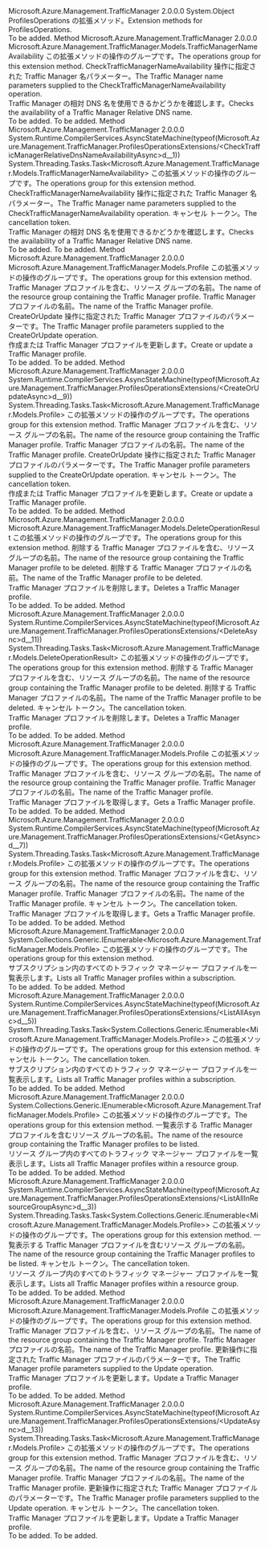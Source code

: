 <Type Name="ProfilesOperationsExtensions" FullName="Microsoft.Azure.Management.TrafficManager.ProfilesOperationsExtensions">
  <TypeSignature Language="C#" Value="public static class ProfilesOperationsExtensions" />
  <TypeSignature Language="ILAsm" Value=".class public auto ansi abstract sealed beforefieldinit ProfilesOperationsExtensions extends System.Object" />
  <TypeSignature Language="DocId" Value="T:Microsoft.Azure.Management.TrafficManager.ProfilesOperationsExtensions" />
  <TypeSignature Language="VB.NET" Value="Public Module ProfilesOperationsExtensions" />
  <TypeSignature Language="F#" Value="type ProfilesOperationsExtensions = class" />
  <AssemblyInfo>
    <AssemblyName>Microsoft.Azure.Management.TrafficManager</AssemblyName>
    <AssemblyVersion>2.0.0.0</AssemblyVersion>
  </AssemblyInfo>
  <Base>
    <BaseTypeName>System.Object</BaseTypeName>
  </Base>
  <Interfaces />
  <Docs>
    <summary>
            <span data-ttu-id="343c0-101">ProfilesOperations の拡張メソッド。</span><span class="sxs-lookup"><span data-stu-id="343c0-101">Extension methods for ProfilesOperations.</span></span>
            </summary>
    <remarks>To be added.</remarks>
  </Docs>
  <Members>
    <Member MemberName="CheckTrafficManagerRelativeDnsNameAvailability">
      <MemberSignature Language="C#" Value="public static Microsoft.Azure.Management.TrafficManager.Models.TrafficManagerNameAvailability CheckTrafficManagerRelativeDnsNameAvailability (this Microsoft.Azure.Management.TrafficManager.IProfilesOperations operations, Microsoft.Azure.Management.TrafficManager.Models.CheckTrafficManagerRelativeDnsNameAvailabilityParameters parameters);" />
      <MemberSignature Language="ILAsm" Value=".method public static hidebysig class Microsoft.Azure.Management.TrafficManager.Models.TrafficManagerNameAvailability CheckTrafficManagerRelativeDnsNameAvailability(class Microsoft.Azure.Management.TrafficManager.IProfilesOperations operations, class Microsoft.Azure.Management.TrafficManager.Models.CheckTrafficManagerRelativeDnsNameAvailabilityParameters parameters) cil managed" />
      <MemberSignature Language="DocId" Value="M:Microsoft.Azure.Management.TrafficManager.ProfilesOperationsExtensions.CheckTrafficManagerRelativeDnsNameAvailability(Microsoft.Azure.Management.TrafficManager.IProfilesOperations,Microsoft.Azure.Management.TrafficManager.Models.CheckTrafficManagerRelativeDnsNameAvailabilityParameters)" />
      <MemberSignature Language="VB.NET" Value="&lt;Extension()&gt;&#xA;Public Function CheckTrafficManagerRelativeDnsNameAvailability (operations As IProfilesOperations, parameters As CheckTrafficManagerRelativeDnsNameAvailabilityParameters) As TrafficManagerNameAvailability" />
      <MemberSignature Language="F#" Value="static member CheckTrafficManagerRelativeDnsNameAvailability : Microsoft.Azure.Management.TrafficManager.IProfilesOperations * Microsoft.Azure.Management.TrafficManager.Models.CheckTrafficManagerRelativeDnsNameAvailabilityParameters -&gt; Microsoft.Azure.Management.TrafficManager.Models.TrafficManagerNameAvailability" Usage="Microsoft.Azure.Management.TrafficManager.ProfilesOperationsExtensions.CheckTrafficManagerRelativeDnsNameAvailability (operations, parameters)" />
      <MemberType>Method</MemberType>
      <AssemblyInfo>
        <AssemblyName>Microsoft.Azure.Management.TrafficManager</AssemblyName>
        <AssemblyVersion>2.0.0.0</AssemblyVersion>
      </AssemblyInfo>
      <ReturnValue>
        <ReturnType>Microsoft.Azure.Management.TrafficManager.Models.TrafficManagerNameAvailability</ReturnType>
      </ReturnValue>
      <Parameters>
        <Parameter Name="operations" Type="Microsoft.Azure.Management.TrafficManager.IProfilesOperations" RefType="this" />
        <Parameter Name="parameters" Type="Microsoft.Azure.Management.TrafficManager.Models.CheckTrafficManagerRelativeDnsNameAvailabilityParameters" />
      </Parameters>
      <Docs>
        <param name="operations">
            <span data-ttu-id="343c0-102">この拡張メソッドの操作のグループです。</span><span class="sxs-lookup"><span data-stu-id="343c0-102">The operations group for this extension method.</span></span>
            </param>
        <param name="parameters">
            <span data-ttu-id="343c0-103">CheckTrafficManagerNameAvailability 操作に指定された Traffic Manager 名パラメーター。</span><span class="sxs-lookup"><span data-stu-id="343c0-103">The Traffic Manager name parameters supplied to the CheckTrafficManagerNameAvailability operation.</span></span>
            </param>
        <summary>
            <span data-ttu-id="343c0-104">Traffic Manager の相対 DNS 名を使用できるかどうかを確認します。</span><span class="sxs-lookup"><span data-stu-id="343c0-104">Checks the availability of a Traffic Manager Relative DNS name.</span></span>
            </summary>
        <returns>To be added.</returns>
        <remarks>To be added.</remarks>
      </Docs>
    </Member>
    <Member MemberName="CheckTrafficManagerRelativeDnsNameAvailabilityAsync">
      <MemberSignature Language="C#" Value="public static System.Threading.Tasks.Task&lt;Microsoft.Azure.Management.TrafficManager.Models.TrafficManagerNameAvailability&gt; CheckTrafficManagerRelativeDnsNameAvailabilityAsync (this Microsoft.Azure.Management.TrafficManager.IProfilesOperations operations, Microsoft.Azure.Management.TrafficManager.Models.CheckTrafficManagerRelativeDnsNameAvailabilityParameters parameters, System.Threading.CancellationToken cancellationToken = null);" />
      <MemberSignature Language="ILAsm" Value=".method public static hidebysig class System.Threading.Tasks.Task`1&lt;class Microsoft.Azure.Management.TrafficManager.Models.TrafficManagerNameAvailability&gt; CheckTrafficManagerRelativeDnsNameAvailabilityAsync(class Microsoft.Azure.Management.TrafficManager.IProfilesOperations operations, class Microsoft.Azure.Management.TrafficManager.Models.CheckTrafficManagerRelativeDnsNameAvailabilityParameters parameters, valuetype System.Threading.CancellationToken cancellationToken) cil managed" />
      <MemberSignature Language="DocId" Value="M:Microsoft.Azure.Management.TrafficManager.ProfilesOperationsExtensions.CheckTrafficManagerRelativeDnsNameAvailabilityAsync(Microsoft.Azure.Management.TrafficManager.IProfilesOperations,Microsoft.Azure.Management.TrafficManager.Models.CheckTrafficManagerRelativeDnsNameAvailabilityParameters,System.Threading.CancellationToken)" />
      <MemberSignature Language="F#" Value="static member CheckTrafficManagerRelativeDnsNameAvailabilityAsync : Microsoft.Azure.Management.TrafficManager.IProfilesOperations * Microsoft.Azure.Management.TrafficManager.Models.CheckTrafficManagerRelativeDnsNameAvailabilityParameters * System.Threading.CancellationToken -&gt; System.Threading.Tasks.Task&lt;Microsoft.Azure.Management.TrafficManager.Models.TrafficManagerNameAvailability&gt;" Usage="Microsoft.Azure.Management.TrafficManager.ProfilesOperationsExtensions.CheckTrafficManagerRelativeDnsNameAvailabilityAsync (operations, parameters, cancellationToken)" />
      <MemberType>Method</MemberType>
      <AssemblyInfo>
        <AssemblyName>Microsoft.Azure.Management.TrafficManager</AssemblyName>
        <AssemblyVersion>2.0.0.0</AssemblyVersion>
      </AssemblyInfo>
      <Attributes>
        <Attribute>
          <AttributeName>System.Runtime.CompilerServices.AsyncStateMachine(typeof(Microsoft.Azure.Management.TrafficManager.ProfilesOperationsExtensions/&lt;CheckTrafficManagerRelativeDnsNameAvailabilityAsync&gt;d__1))</AttributeName>
        </Attribute>
      </Attributes>
      <ReturnValue>
        <ReturnType>System.Threading.Tasks.Task&lt;Microsoft.Azure.Management.TrafficManager.Models.TrafficManagerNameAvailability&gt;</ReturnType>
      </ReturnValue>
      <Parameters>
        <Parameter Name="operations" Type="Microsoft.Azure.Management.TrafficManager.IProfilesOperations" RefType="this" />
        <Parameter Name="parameters" Type="Microsoft.Azure.Management.TrafficManager.Models.CheckTrafficManagerRelativeDnsNameAvailabilityParameters" />
        <Parameter Name="cancellationToken" Type="System.Threading.CancellationToken" />
      </Parameters>
      <Docs>
        <param name="operations">
            <span data-ttu-id="343c0-105">この拡張メソッドの操作のグループです。</span><span class="sxs-lookup"><span data-stu-id="343c0-105">The operations group for this extension method.</span></span>
            </param>
        <param name="parameters">
            <span data-ttu-id="343c0-106">CheckTrafficManagerNameAvailability 操作に指定された Traffic Manager 名パラメーター。</span><span class="sxs-lookup"><span data-stu-id="343c0-106">The Traffic Manager name parameters supplied to the CheckTrafficManagerNameAvailability operation.</span></span>
            </param>
        <param name="cancellationToken">
            <span data-ttu-id="343c0-107">キャンセル トークン。</span><span class="sxs-lookup"><span data-stu-id="343c0-107">The cancellation token.</span></span>
            </param>
        <summary>
            <span data-ttu-id="343c0-108">Traffic Manager の相対 DNS 名を使用できるかどうかを確認します。</span><span class="sxs-lookup"><span data-stu-id="343c0-108">Checks the availability of a Traffic Manager Relative DNS name.</span></span>
            </summary>
        <returns>To be added.</returns>
        <remarks>To be added.</remarks>
      </Docs>
    </Member>
    <Member MemberName="CreateOrUpdate">
      <MemberSignature Language="C#" Value="public static Microsoft.Azure.Management.TrafficManager.Models.Profile CreateOrUpdate (this Microsoft.Azure.Management.TrafficManager.IProfilesOperations operations, string resourceGroupName, string profileName, Microsoft.Azure.Management.TrafficManager.Models.Profile parameters);" />
      <MemberSignature Language="ILAsm" Value=".method public static hidebysig class Microsoft.Azure.Management.TrafficManager.Models.Profile CreateOrUpdate(class Microsoft.Azure.Management.TrafficManager.IProfilesOperations operations, string resourceGroupName, string profileName, class Microsoft.Azure.Management.TrafficManager.Models.Profile parameters) cil managed" />
      <MemberSignature Language="DocId" Value="M:Microsoft.Azure.Management.TrafficManager.ProfilesOperationsExtensions.CreateOrUpdate(Microsoft.Azure.Management.TrafficManager.IProfilesOperations,System.String,System.String,Microsoft.Azure.Management.TrafficManager.Models.Profile)" />
      <MemberSignature Language="VB.NET" Value="&lt;Extension()&gt;&#xA;Public Function CreateOrUpdate (operations As IProfilesOperations, resourceGroupName As String, profileName As String, parameters As Profile) As Profile" />
      <MemberSignature Language="F#" Value="static member CreateOrUpdate : Microsoft.Azure.Management.TrafficManager.IProfilesOperations * string * string * Microsoft.Azure.Management.TrafficManager.Models.Profile -&gt; Microsoft.Azure.Management.TrafficManager.Models.Profile" Usage="Microsoft.Azure.Management.TrafficManager.ProfilesOperationsExtensions.CreateOrUpdate (operations, resourceGroupName, profileName, parameters)" />
      <MemberType>Method</MemberType>
      <AssemblyInfo>
        <AssemblyName>Microsoft.Azure.Management.TrafficManager</AssemblyName>
        <AssemblyVersion>2.0.0.0</AssemblyVersion>
      </AssemblyInfo>
      <ReturnValue>
        <ReturnType>Microsoft.Azure.Management.TrafficManager.Models.Profile</ReturnType>
      </ReturnValue>
      <Parameters>
        <Parameter Name="operations" Type="Microsoft.Azure.Management.TrafficManager.IProfilesOperations" RefType="this" />
        <Parameter Name="resourceGroupName" Type="System.String" />
        <Parameter Name="profileName" Type="System.String" />
        <Parameter Name="parameters" Type="Microsoft.Azure.Management.TrafficManager.Models.Profile" />
      </Parameters>
      <Docs>
        <param name="operations">
            <span data-ttu-id="343c0-109">この拡張メソッドの操作のグループです。</span><span class="sxs-lookup"><span data-stu-id="343c0-109">The operations group for this extension method.</span></span>
            </param>
        <param name="resourceGroupName">
            <span data-ttu-id="343c0-110">Traffic Manager プロファイルを含む、リソース グループの名前。</span><span class="sxs-lookup"><span data-stu-id="343c0-110">The name of the resource group containing the Traffic Manager profile.</span></span>
            </param>
        <param name="profileName">
            <span data-ttu-id="343c0-111">Traffic Manager プロファイルの名前。</span><span class="sxs-lookup"><span data-stu-id="343c0-111">The name of the Traffic Manager profile.</span></span>
            </param>
        <param name="parameters">
            <span data-ttu-id="343c0-112">CreateOrUpdate 操作に指定された Traffic Manager プロファイルのパラメーターです。</span><span class="sxs-lookup"><span data-stu-id="343c0-112">The Traffic Manager profile parameters supplied to the CreateOrUpdate operation.</span></span>
            </param>
        <summary>
            <span data-ttu-id="343c0-113">作成または Traffic Manager プロファイルを更新します。</span><span class="sxs-lookup"><span data-stu-id="343c0-113">Create or update a Traffic Manager profile.</span></span>
            </summary>
        <returns>To be added.</returns>
        <remarks>To be added.</remarks>
      </Docs>
    </Member>
    <Member MemberName="CreateOrUpdateAsync">
      <MemberSignature Language="C#" Value="public static System.Threading.Tasks.Task&lt;Microsoft.Azure.Management.TrafficManager.Models.Profile&gt; CreateOrUpdateAsync (this Microsoft.Azure.Management.TrafficManager.IProfilesOperations operations, string resourceGroupName, string profileName, Microsoft.Azure.Management.TrafficManager.Models.Profile parameters, System.Threading.CancellationToken cancellationToken = null);" />
      <MemberSignature Language="ILAsm" Value=".method public static hidebysig class System.Threading.Tasks.Task`1&lt;class Microsoft.Azure.Management.TrafficManager.Models.Profile&gt; CreateOrUpdateAsync(class Microsoft.Azure.Management.TrafficManager.IProfilesOperations operations, string resourceGroupName, string profileName, class Microsoft.Azure.Management.TrafficManager.Models.Profile parameters, valuetype System.Threading.CancellationToken cancellationToken) cil managed" />
      <MemberSignature Language="DocId" Value="M:Microsoft.Azure.Management.TrafficManager.ProfilesOperationsExtensions.CreateOrUpdateAsync(Microsoft.Azure.Management.TrafficManager.IProfilesOperations,System.String,System.String,Microsoft.Azure.Management.TrafficManager.Models.Profile,System.Threading.CancellationToken)" />
      <MemberSignature Language="F#" Value="static member CreateOrUpdateAsync : Microsoft.Azure.Management.TrafficManager.IProfilesOperations * string * string * Microsoft.Azure.Management.TrafficManager.Models.Profile * System.Threading.CancellationToken -&gt; System.Threading.Tasks.Task&lt;Microsoft.Azure.Management.TrafficManager.Models.Profile&gt;" Usage="Microsoft.Azure.Management.TrafficManager.ProfilesOperationsExtensions.CreateOrUpdateAsync (operations, resourceGroupName, profileName, parameters, cancellationToken)" />
      <MemberType>Method</MemberType>
      <AssemblyInfo>
        <AssemblyName>Microsoft.Azure.Management.TrafficManager</AssemblyName>
        <AssemblyVersion>2.0.0.0</AssemblyVersion>
      </AssemblyInfo>
      <Attributes>
        <Attribute>
          <AttributeName>System.Runtime.CompilerServices.AsyncStateMachine(typeof(Microsoft.Azure.Management.TrafficManager.ProfilesOperationsExtensions/&lt;CreateOrUpdateAsync&gt;d__9))</AttributeName>
        </Attribute>
      </Attributes>
      <ReturnValue>
        <ReturnType>System.Threading.Tasks.Task&lt;Microsoft.Azure.Management.TrafficManager.Models.Profile&gt;</ReturnType>
      </ReturnValue>
      <Parameters>
        <Parameter Name="operations" Type="Microsoft.Azure.Management.TrafficManager.IProfilesOperations" RefType="this" />
        <Parameter Name="resourceGroupName" Type="System.String" />
        <Parameter Name="profileName" Type="System.String" />
        <Parameter Name="parameters" Type="Microsoft.Azure.Management.TrafficManager.Models.Profile" />
        <Parameter Name="cancellationToken" Type="System.Threading.CancellationToken" />
      </Parameters>
      <Docs>
        <param name="operations">
            <span data-ttu-id="343c0-114">この拡張メソッドの操作のグループです。</span><span class="sxs-lookup"><span data-stu-id="343c0-114">The operations group for this extension method.</span></span>
            </param>
        <param name="resourceGroupName">
            <span data-ttu-id="343c0-115">Traffic Manager プロファイルを含む、リソース グループの名前。</span><span class="sxs-lookup"><span data-stu-id="343c0-115">The name of the resource group containing the Traffic Manager profile.</span></span>
            </param>
        <param name="profileName">
            <span data-ttu-id="343c0-116">Traffic Manager プロファイルの名前。</span><span class="sxs-lookup"><span data-stu-id="343c0-116">The name of the Traffic Manager profile.</span></span>
            </param>
        <param name="parameters">
            <span data-ttu-id="343c0-117">CreateOrUpdate 操作に指定された Traffic Manager プロファイルのパラメーターです。</span><span class="sxs-lookup"><span data-stu-id="343c0-117">The Traffic Manager profile parameters supplied to the CreateOrUpdate operation.</span></span>
            </param>
        <param name="cancellationToken">
            <span data-ttu-id="343c0-118">キャンセル トークン。</span><span class="sxs-lookup"><span data-stu-id="343c0-118">The cancellation token.</span></span>
            </param>
        <summary>
            <span data-ttu-id="343c0-119">作成または Traffic Manager プロファイルを更新します。</span><span class="sxs-lookup"><span data-stu-id="343c0-119">Create or update a Traffic Manager profile.</span></span>
            </summary>
        <returns>To be added.</returns>
        <remarks>To be added.</remarks>
      </Docs>
    </Member>
    <Member MemberName="Delete">
      <MemberSignature Language="C#" Value="public static Microsoft.Azure.Management.TrafficManager.Models.DeleteOperationResult Delete (this Microsoft.Azure.Management.TrafficManager.IProfilesOperations operations, string resourceGroupName, string profileName);" />
      <MemberSignature Language="ILAsm" Value=".method public static hidebysig class Microsoft.Azure.Management.TrafficManager.Models.DeleteOperationResult Delete(class Microsoft.Azure.Management.TrafficManager.IProfilesOperations operations, string resourceGroupName, string profileName) cil managed" />
      <MemberSignature Language="DocId" Value="M:Microsoft.Azure.Management.TrafficManager.ProfilesOperationsExtensions.Delete(Microsoft.Azure.Management.TrafficManager.IProfilesOperations,System.String,System.String)" />
      <MemberSignature Language="VB.NET" Value="&lt;Extension()&gt;&#xA;Public Function Delete (operations As IProfilesOperations, resourceGroupName As String, profileName As String) As DeleteOperationResult" />
      <MemberSignature Language="F#" Value="static member Delete : Microsoft.Azure.Management.TrafficManager.IProfilesOperations * string * string -&gt; Microsoft.Azure.Management.TrafficManager.Models.DeleteOperationResult" Usage="Microsoft.Azure.Management.TrafficManager.ProfilesOperationsExtensions.Delete (operations, resourceGroupName, profileName)" />
      <MemberType>Method</MemberType>
      <AssemblyInfo>
        <AssemblyName>Microsoft.Azure.Management.TrafficManager</AssemblyName>
        <AssemblyVersion>2.0.0.0</AssemblyVersion>
      </AssemblyInfo>
      <ReturnValue>
        <ReturnType>Microsoft.Azure.Management.TrafficManager.Models.DeleteOperationResult</ReturnType>
      </ReturnValue>
      <Parameters>
        <Parameter Name="operations" Type="Microsoft.Azure.Management.TrafficManager.IProfilesOperations" RefType="this" />
        <Parameter Name="resourceGroupName" Type="System.String" />
        <Parameter Name="profileName" Type="System.String" />
      </Parameters>
      <Docs>
        <param name="operations">
            <span data-ttu-id="343c0-120">この拡張メソッドの操作のグループです。</span><span class="sxs-lookup"><span data-stu-id="343c0-120">The operations group for this extension method.</span></span>
            </param>
        <param name="resourceGroupName">
            <span data-ttu-id="343c0-121">削除する Traffic Manager プロファイルを含む、リソース グループの名前。</span><span class="sxs-lookup"><span data-stu-id="343c0-121">The name of the resource group containing the Traffic Manager profile to be deleted.</span></span>
            </param>
        <param name="profileName">
            <span data-ttu-id="343c0-122">削除する Traffic Manager プロファイルの名前。</span><span class="sxs-lookup"><span data-stu-id="343c0-122">The name of the Traffic Manager profile to be deleted.</span></span>
            </param>
        <summary>
            <span data-ttu-id="343c0-123">Traffic Manager プロファイルを削除します。</span><span class="sxs-lookup"><span data-stu-id="343c0-123">Deletes a Traffic Manager profile.</span></span>
            </summary>
        <returns>To be added.</returns>
        <remarks>To be added.</remarks>
      </Docs>
    </Member>
    <Member MemberName="DeleteAsync">
      <MemberSignature Language="C#" Value="public static System.Threading.Tasks.Task&lt;Microsoft.Azure.Management.TrafficManager.Models.DeleteOperationResult&gt; DeleteAsync (this Microsoft.Azure.Management.TrafficManager.IProfilesOperations operations, string resourceGroupName, string profileName, System.Threading.CancellationToken cancellationToken = null);" />
      <MemberSignature Language="ILAsm" Value=".method public static hidebysig class System.Threading.Tasks.Task`1&lt;class Microsoft.Azure.Management.TrafficManager.Models.DeleteOperationResult&gt; DeleteAsync(class Microsoft.Azure.Management.TrafficManager.IProfilesOperations operations, string resourceGroupName, string profileName, valuetype System.Threading.CancellationToken cancellationToken) cil managed" />
      <MemberSignature Language="DocId" Value="M:Microsoft.Azure.Management.TrafficManager.ProfilesOperationsExtensions.DeleteAsync(Microsoft.Azure.Management.TrafficManager.IProfilesOperations,System.String,System.String,System.Threading.CancellationToken)" />
      <MemberSignature Language="F#" Value="static member DeleteAsync : Microsoft.Azure.Management.TrafficManager.IProfilesOperations * string * string * System.Threading.CancellationToken -&gt; System.Threading.Tasks.Task&lt;Microsoft.Azure.Management.TrafficManager.Models.DeleteOperationResult&gt;" Usage="Microsoft.Azure.Management.TrafficManager.ProfilesOperationsExtensions.DeleteAsync (operations, resourceGroupName, profileName, cancellationToken)" />
      <MemberType>Method</MemberType>
      <AssemblyInfo>
        <AssemblyName>Microsoft.Azure.Management.TrafficManager</AssemblyName>
        <AssemblyVersion>2.0.0.0</AssemblyVersion>
      </AssemblyInfo>
      <Attributes>
        <Attribute>
          <AttributeName>System.Runtime.CompilerServices.AsyncStateMachine(typeof(Microsoft.Azure.Management.TrafficManager.ProfilesOperationsExtensions/&lt;DeleteAsync&gt;d__11))</AttributeName>
        </Attribute>
      </Attributes>
      <ReturnValue>
        <ReturnType>System.Threading.Tasks.Task&lt;Microsoft.Azure.Management.TrafficManager.Models.DeleteOperationResult&gt;</ReturnType>
      </ReturnValue>
      <Parameters>
        <Parameter Name="operations" Type="Microsoft.Azure.Management.TrafficManager.IProfilesOperations" RefType="this" />
        <Parameter Name="resourceGroupName" Type="System.String" />
        <Parameter Name="profileName" Type="System.String" />
        <Parameter Name="cancellationToken" Type="System.Threading.CancellationToken" />
      </Parameters>
      <Docs>
        <param name="operations">
            <span data-ttu-id="343c0-124">この拡張メソッドの操作のグループです。</span><span class="sxs-lookup"><span data-stu-id="343c0-124">The operations group for this extension method.</span></span>
            </param>
        <param name="resourceGroupName">
            <span data-ttu-id="343c0-125">削除する Traffic Manager プロファイルを含む、リソース グループの名前。</span><span class="sxs-lookup"><span data-stu-id="343c0-125">The name of the resource group containing the Traffic Manager profile to be deleted.</span></span>
            </param>
        <param name="profileName">
            <span data-ttu-id="343c0-126">削除する Traffic Manager プロファイルの名前。</span><span class="sxs-lookup"><span data-stu-id="343c0-126">The name of the Traffic Manager profile to be deleted.</span></span>
            </param>
        <param name="cancellationToken">
            <span data-ttu-id="343c0-127">キャンセル トークン。</span><span class="sxs-lookup"><span data-stu-id="343c0-127">The cancellation token.</span></span>
            </param>
        <summary>
            <span data-ttu-id="343c0-128">Traffic Manager プロファイルを削除します。</span><span class="sxs-lookup"><span data-stu-id="343c0-128">Deletes a Traffic Manager profile.</span></span>
            </summary>
        <returns>To be added.</returns>
        <remarks>To be added.</remarks>
      </Docs>
    </Member>
    <Member MemberName="Get">
      <MemberSignature Language="C#" Value="public static Microsoft.Azure.Management.TrafficManager.Models.Profile Get (this Microsoft.Azure.Management.TrafficManager.IProfilesOperations operations, string resourceGroupName, string profileName);" />
      <MemberSignature Language="ILAsm" Value=".method public static hidebysig class Microsoft.Azure.Management.TrafficManager.Models.Profile Get(class Microsoft.Azure.Management.TrafficManager.IProfilesOperations operations, string resourceGroupName, string profileName) cil managed" />
      <MemberSignature Language="DocId" Value="M:Microsoft.Azure.Management.TrafficManager.ProfilesOperationsExtensions.Get(Microsoft.Azure.Management.TrafficManager.IProfilesOperations,System.String,System.String)" />
      <MemberSignature Language="VB.NET" Value="&lt;Extension()&gt;&#xA;Public Function Get (operations As IProfilesOperations, resourceGroupName As String, profileName As String) As Profile" />
      <MemberSignature Language="F#" Value="static member Get : Microsoft.Azure.Management.TrafficManager.IProfilesOperations * string * string -&gt; Microsoft.Azure.Management.TrafficManager.Models.Profile" Usage="Microsoft.Azure.Management.TrafficManager.ProfilesOperationsExtensions.Get (operations, resourceGroupName, profileName)" />
      <MemberType>Method</MemberType>
      <AssemblyInfo>
        <AssemblyName>Microsoft.Azure.Management.TrafficManager</AssemblyName>
        <AssemblyVersion>2.0.0.0</AssemblyVersion>
      </AssemblyInfo>
      <ReturnValue>
        <ReturnType>Microsoft.Azure.Management.TrafficManager.Models.Profile</ReturnType>
      </ReturnValue>
      <Parameters>
        <Parameter Name="operations" Type="Microsoft.Azure.Management.TrafficManager.IProfilesOperations" RefType="this" />
        <Parameter Name="resourceGroupName" Type="System.String" />
        <Parameter Name="profileName" Type="System.String" />
      </Parameters>
      <Docs>
        <param name="operations">
            <span data-ttu-id="343c0-129">この拡張メソッドの操作のグループです。</span><span class="sxs-lookup"><span data-stu-id="343c0-129">The operations group for this extension method.</span></span>
            </param>
        <param name="resourceGroupName">
            <span data-ttu-id="343c0-130">Traffic Manager プロファイルを含む、リソース グループの名前。</span><span class="sxs-lookup"><span data-stu-id="343c0-130">The name of the resource group containing the Traffic Manager profile.</span></span>
            </param>
        <param name="profileName">
            <span data-ttu-id="343c0-131">Traffic Manager プロファイルの名前。</span><span class="sxs-lookup"><span data-stu-id="343c0-131">The name of the Traffic Manager profile.</span></span>
            </param>
        <summary>
            <span data-ttu-id="343c0-132">Traffic Manager プロファイルを取得します。</span><span class="sxs-lookup"><span data-stu-id="343c0-132">Gets a Traffic Manager profile.</span></span>
            </summary>
        <returns>To be added.</returns>
        <remarks>To be added.</remarks>
      </Docs>
    </Member>
    <Member MemberName="GetAsync">
      <MemberSignature Language="C#" Value="public static System.Threading.Tasks.Task&lt;Microsoft.Azure.Management.TrafficManager.Models.Profile&gt; GetAsync (this Microsoft.Azure.Management.TrafficManager.IProfilesOperations operations, string resourceGroupName, string profileName, System.Threading.CancellationToken cancellationToken = null);" />
      <MemberSignature Language="ILAsm" Value=".method public static hidebysig class System.Threading.Tasks.Task`1&lt;class Microsoft.Azure.Management.TrafficManager.Models.Profile&gt; GetAsync(class Microsoft.Azure.Management.TrafficManager.IProfilesOperations operations, string resourceGroupName, string profileName, valuetype System.Threading.CancellationToken cancellationToken) cil managed" />
      <MemberSignature Language="DocId" Value="M:Microsoft.Azure.Management.TrafficManager.ProfilesOperationsExtensions.GetAsync(Microsoft.Azure.Management.TrafficManager.IProfilesOperations,System.String,System.String,System.Threading.CancellationToken)" />
      <MemberSignature Language="F#" Value="static member GetAsync : Microsoft.Azure.Management.TrafficManager.IProfilesOperations * string * string * System.Threading.CancellationToken -&gt; System.Threading.Tasks.Task&lt;Microsoft.Azure.Management.TrafficManager.Models.Profile&gt;" Usage="Microsoft.Azure.Management.TrafficManager.ProfilesOperationsExtensions.GetAsync (operations, resourceGroupName, profileName, cancellationToken)" />
      <MemberType>Method</MemberType>
      <AssemblyInfo>
        <AssemblyName>Microsoft.Azure.Management.TrafficManager</AssemblyName>
        <AssemblyVersion>2.0.0.0</AssemblyVersion>
      </AssemblyInfo>
      <Attributes>
        <Attribute>
          <AttributeName>System.Runtime.CompilerServices.AsyncStateMachine(typeof(Microsoft.Azure.Management.TrafficManager.ProfilesOperationsExtensions/&lt;GetAsync&gt;d__7))</AttributeName>
        </Attribute>
      </Attributes>
      <ReturnValue>
        <ReturnType>System.Threading.Tasks.Task&lt;Microsoft.Azure.Management.TrafficManager.Models.Profile&gt;</ReturnType>
      </ReturnValue>
      <Parameters>
        <Parameter Name="operations" Type="Microsoft.Azure.Management.TrafficManager.IProfilesOperations" RefType="this" />
        <Parameter Name="resourceGroupName" Type="System.String" />
        <Parameter Name="profileName" Type="System.String" />
        <Parameter Name="cancellationToken" Type="System.Threading.CancellationToken" />
      </Parameters>
      <Docs>
        <param name="operations">
            <span data-ttu-id="343c0-133">この拡張メソッドの操作のグループです。</span><span class="sxs-lookup"><span data-stu-id="343c0-133">The operations group for this extension method.</span></span>
            </param>
        <param name="resourceGroupName">
            <span data-ttu-id="343c0-134">Traffic Manager プロファイルを含む、リソース グループの名前。</span><span class="sxs-lookup"><span data-stu-id="343c0-134">The name of the resource group containing the Traffic Manager profile.</span></span>
            </param>
        <param name="profileName">
            <span data-ttu-id="343c0-135">Traffic Manager プロファイルの名前。</span><span class="sxs-lookup"><span data-stu-id="343c0-135">The name of the Traffic Manager profile.</span></span>
            </param>
        <param name="cancellationToken">
            <span data-ttu-id="343c0-136">キャンセル トークン。</span><span class="sxs-lookup"><span data-stu-id="343c0-136">The cancellation token.</span></span>
            </param>
        <summary>
            <span data-ttu-id="343c0-137">Traffic Manager プロファイルを取得します。</span><span class="sxs-lookup"><span data-stu-id="343c0-137">Gets a Traffic Manager profile.</span></span>
            </summary>
        <returns>To be added.</returns>
        <remarks>To be added.</remarks>
      </Docs>
    </Member>
    <Member MemberName="ListAll">
      <MemberSignature Language="C#" Value="public static System.Collections.Generic.IEnumerable&lt;Microsoft.Azure.Management.TrafficManager.Models.Profile&gt; ListAll (this Microsoft.Azure.Management.TrafficManager.IProfilesOperations operations);" />
      <MemberSignature Language="ILAsm" Value=".method public static hidebysig class System.Collections.Generic.IEnumerable`1&lt;class Microsoft.Azure.Management.TrafficManager.Models.Profile&gt; ListAll(class Microsoft.Azure.Management.TrafficManager.IProfilesOperations operations) cil managed" />
      <MemberSignature Language="DocId" Value="M:Microsoft.Azure.Management.TrafficManager.ProfilesOperationsExtensions.ListAll(Microsoft.Azure.Management.TrafficManager.IProfilesOperations)" />
      <MemberSignature Language="VB.NET" Value="&lt;Extension()&gt;&#xA;Public Function ListAll (operations As IProfilesOperations) As IEnumerable(Of Profile)" />
      <MemberSignature Language="F#" Value="static member ListAll : Microsoft.Azure.Management.TrafficManager.IProfilesOperations -&gt; seq&lt;Microsoft.Azure.Management.TrafficManager.Models.Profile&gt;" Usage="Microsoft.Azure.Management.TrafficManager.ProfilesOperationsExtensions.ListAll operations" />
      <MemberType>Method</MemberType>
      <AssemblyInfo>
        <AssemblyName>Microsoft.Azure.Management.TrafficManager</AssemblyName>
        <AssemblyVersion>2.0.0.0</AssemblyVersion>
      </AssemblyInfo>
      <ReturnValue>
        <ReturnType>System.Collections.Generic.IEnumerable&lt;Microsoft.Azure.Management.TrafficManager.Models.Profile&gt;</ReturnType>
      </ReturnValue>
      <Parameters>
        <Parameter Name="operations" Type="Microsoft.Azure.Management.TrafficManager.IProfilesOperations" RefType="this" />
      </Parameters>
      <Docs>
        <param name="operations">
            <span data-ttu-id="343c0-138">この拡張メソッドの操作のグループです。</span><span class="sxs-lookup"><span data-stu-id="343c0-138">The operations group for this extension method.</span></span>
            </param>
        <summary>
            <span data-ttu-id="343c0-139">サブスクリプション内のすべてのトラフィック マネージャー プロファイルを一覧表示します。</span><span class="sxs-lookup"><span data-stu-id="343c0-139">Lists all Traffic Manager profiles within a subscription.</span></span>
            </summary>
        <returns>To be added.</returns>
        <remarks>To be added.</remarks>
      </Docs>
    </Member>
    <Member MemberName="ListAllAsync">
      <MemberSignature Language="C#" Value="public static System.Threading.Tasks.Task&lt;System.Collections.Generic.IEnumerable&lt;Microsoft.Azure.Management.TrafficManager.Models.Profile&gt;&gt; ListAllAsync (this Microsoft.Azure.Management.TrafficManager.IProfilesOperations operations, System.Threading.CancellationToken cancellationToken = null);" />
      <MemberSignature Language="ILAsm" Value=".method public static hidebysig class System.Threading.Tasks.Task`1&lt;class System.Collections.Generic.IEnumerable`1&lt;class Microsoft.Azure.Management.TrafficManager.Models.Profile&gt;&gt; ListAllAsync(class Microsoft.Azure.Management.TrafficManager.IProfilesOperations operations, valuetype System.Threading.CancellationToken cancellationToken) cil managed" />
      <MemberSignature Language="DocId" Value="M:Microsoft.Azure.Management.TrafficManager.ProfilesOperationsExtensions.ListAllAsync(Microsoft.Azure.Management.TrafficManager.IProfilesOperations,System.Threading.CancellationToken)" />
      <MemberSignature Language="F#" Value="static member ListAllAsync : Microsoft.Azure.Management.TrafficManager.IProfilesOperations * System.Threading.CancellationToken -&gt; System.Threading.Tasks.Task&lt;seq&lt;Microsoft.Azure.Management.TrafficManager.Models.Profile&gt;&gt;" Usage="Microsoft.Azure.Management.TrafficManager.ProfilesOperationsExtensions.ListAllAsync (operations, cancellationToken)" />
      <MemberType>Method</MemberType>
      <AssemblyInfo>
        <AssemblyName>Microsoft.Azure.Management.TrafficManager</AssemblyName>
        <AssemblyVersion>2.0.0.0</AssemblyVersion>
      </AssemblyInfo>
      <Attributes>
        <Attribute>
          <AttributeName>System.Runtime.CompilerServices.AsyncStateMachine(typeof(Microsoft.Azure.Management.TrafficManager.ProfilesOperationsExtensions/&lt;ListAllAsync&gt;d__5))</AttributeName>
        </Attribute>
      </Attributes>
      <ReturnValue>
        <ReturnType>System.Threading.Tasks.Task&lt;System.Collections.Generic.IEnumerable&lt;Microsoft.Azure.Management.TrafficManager.Models.Profile&gt;&gt;</ReturnType>
      </ReturnValue>
      <Parameters>
        <Parameter Name="operations" Type="Microsoft.Azure.Management.TrafficManager.IProfilesOperations" RefType="this" />
        <Parameter Name="cancellationToken" Type="System.Threading.CancellationToken" />
      </Parameters>
      <Docs>
        <param name="operations">
            <span data-ttu-id="343c0-140">この拡張メソッドの操作のグループです。</span><span class="sxs-lookup"><span data-stu-id="343c0-140">The operations group for this extension method.</span></span>
            </param>
        <param name="cancellationToken">
            <span data-ttu-id="343c0-141">キャンセル トークン。</span><span class="sxs-lookup"><span data-stu-id="343c0-141">The cancellation token.</span></span>
            </param>
        <summary>
            <span data-ttu-id="343c0-142">サブスクリプション内のすべてのトラフィック マネージャー プロファイルを一覧表示します。</span><span class="sxs-lookup"><span data-stu-id="343c0-142">Lists all Traffic Manager profiles within a subscription.</span></span>
            </summary>
        <returns>To be added.</returns>
        <remarks>To be added.</remarks>
      </Docs>
    </Member>
    <Member MemberName="ListAllInResourceGroup">
      <MemberSignature Language="C#" Value="public static System.Collections.Generic.IEnumerable&lt;Microsoft.Azure.Management.TrafficManager.Models.Profile&gt; ListAllInResourceGroup (this Microsoft.Azure.Management.TrafficManager.IProfilesOperations operations, string resourceGroupName);" />
      <MemberSignature Language="ILAsm" Value=".method public static hidebysig class System.Collections.Generic.IEnumerable`1&lt;class Microsoft.Azure.Management.TrafficManager.Models.Profile&gt; ListAllInResourceGroup(class Microsoft.Azure.Management.TrafficManager.IProfilesOperations operations, string resourceGroupName) cil managed" />
      <MemberSignature Language="DocId" Value="M:Microsoft.Azure.Management.TrafficManager.ProfilesOperationsExtensions.ListAllInResourceGroup(Microsoft.Azure.Management.TrafficManager.IProfilesOperations,System.String)" />
      <MemberSignature Language="VB.NET" Value="&lt;Extension()&gt;&#xA;Public Function ListAllInResourceGroup (operations As IProfilesOperations, resourceGroupName As String) As IEnumerable(Of Profile)" />
      <MemberSignature Language="F#" Value="static member ListAllInResourceGroup : Microsoft.Azure.Management.TrafficManager.IProfilesOperations * string -&gt; seq&lt;Microsoft.Azure.Management.TrafficManager.Models.Profile&gt;" Usage="Microsoft.Azure.Management.TrafficManager.ProfilesOperationsExtensions.ListAllInResourceGroup (operations, resourceGroupName)" />
      <MemberType>Method</MemberType>
      <AssemblyInfo>
        <AssemblyName>Microsoft.Azure.Management.TrafficManager</AssemblyName>
        <AssemblyVersion>2.0.0.0</AssemblyVersion>
      </AssemblyInfo>
      <ReturnValue>
        <ReturnType>System.Collections.Generic.IEnumerable&lt;Microsoft.Azure.Management.TrafficManager.Models.Profile&gt;</ReturnType>
      </ReturnValue>
      <Parameters>
        <Parameter Name="operations" Type="Microsoft.Azure.Management.TrafficManager.IProfilesOperations" RefType="this" />
        <Parameter Name="resourceGroupName" Type="System.String" />
      </Parameters>
      <Docs>
        <param name="operations">
            <span data-ttu-id="343c0-143">この拡張メソッドの操作のグループです。</span><span class="sxs-lookup"><span data-stu-id="343c0-143">The operations group for this extension method.</span></span>
            </param>
        <param name="resourceGroupName">
            <span data-ttu-id="343c0-144">一覧表示する Traffic Manager プロファイルを含むリソース グループの名前。</span><span class="sxs-lookup"><span data-stu-id="343c0-144">The name of the resource group containing the Traffic Manager profiles to be listed.</span></span>
            </param>
        <summary>
            <span data-ttu-id="343c0-145">リソース グループ内のすべてのトラフィック マネージャー プロファイルを一覧表示します。</span><span class="sxs-lookup"><span data-stu-id="343c0-145">Lists all Traffic Manager profiles within a resource group.</span></span>
            </summary>
        <returns>To be added.</returns>
        <remarks>To be added.</remarks>
      </Docs>
    </Member>
    <Member MemberName="ListAllInResourceGroupAsync">
      <MemberSignature Language="C#" Value="public static System.Threading.Tasks.Task&lt;System.Collections.Generic.IEnumerable&lt;Microsoft.Azure.Management.TrafficManager.Models.Profile&gt;&gt; ListAllInResourceGroupAsync (this Microsoft.Azure.Management.TrafficManager.IProfilesOperations operations, string resourceGroupName, System.Threading.CancellationToken cancellationToken = null);" />
      <MemberSignature Language="ILAsm" Value=".method public static hidebysig class System.Threading.Tasks.Task`1&lt;class System.Collections.Generic.IEnumerable`1&lt;class Microsoft.Azure.Management.TrafficManager.Models.Profile&gt;&gt; ListAllInResourceGroupAsync(class Microsoft.Azure.Management.TrafficManager.IProfilesOperations operations, string resourceGroupName, valuetype System.Threading.CancellationToken cancellationToken) cil managed" />
      <MemberSignature Language="DocId" Value="M:Microsoft.Azure.Management.TrafficManager.ProfilesOperationsExtensions.ListAllInResourceGroupAsync(Microsoft.Azure.Management.TrafficManager.IProfilesOperations,System.String,System.Threading.CancellationToken)" />
      <MemberSignature Language="F#" Value="static member ListAllInResourceGroupAsync : Microsoft.Azure.Management.TrafficManager.IProfilesOperations * string * System.Threading.CancellationToken -&gt; System.Threading.Tasks.Task&lt;seq&lt;Microsoft.Azure.Management.TrafficManager.Models.Profile&gt;&gt;" Usage="Microsoft.Azure.Management.TrafficManager.ProfilesOperationsExtensions.ListAllInResourceGroupAsync (operations, resourceGroupName, cancellationToken)" />
      <MemberType>Method</MemberType>
      <AssemblyInfo>
        <AssemblyName>Microsoft.Azure.Management.TrafficManager</AssemblyName>
        <AssemblyVersion>2.0.0.0</AssemblyVersion>
      </AssemblyInfo>
      <Attributes>
        <Attribute>
          <AttributeName>System.Runtime.CompilerServices.AsyncStateMachine(typeof(Microsoft.Azure.Management.TrafficManager.ProfilesOperationsExtensions/&lt;ListAllInResourceGroupAsync&gt;d__3))</AttributeName>
        </Attribute>
      </Attributes>
      <ReturnValue>
        <ReturnType>System.Threading.Tasks.Task&lt;System.Collections.Generic.IEnumerable&lt;Microsoft.Azure.Management.TrafficManager.Models.Profile&gt;&gt;</ReturnType>
      </ReturnValue>
      <Parameters>
        <Parameter Name="operations" Type="Microsoft.Azure.Management.TrafficManager.IProfilesOperations" RefType="this" />
        <Parameter Name="resourceGroupName" Type="System.String" />
        <Parameter Name="cancellationToken" Type="System.Threading.CancellationToken" />
      </Parameters>
      <Docs>
        <param name="operations">
            <span data-ttu-id="343c0-146">この拡張メソッドの操作のグループです。</span><span class="sxs-lookup"><span data-stu-id="343c0-146">The operations group for this extension method.</span></span>
            </param>
        <param name="resourceGroupName">
            <span data-ttu-id="343c0-147">一覧表示する Traffic Manager プロファイルを含むリソース グループの名前。</span><span class="sxs-lookup"><span data-stu-id="343c0-147">The name of the resource group containing the Traffic Manager profiles to be listed.</span></span>
            </param>
        <param name="cancellationToken">
            <span data-ttu-id="343c0-148">キャンセル トークン。</span><span class="sxs-lookup"><span data-stu-id="343c0-148">The cancellation token.</span></span>
            </param>
        <summary>
            <span data-ttu-id="343c0-149">リソース グループ内のすべてのトラフィック マネージャー プロファイルを一覧表示します。</span><span class="sxs-lookup"><span data-stu-id="343c0-149">Lists all Traffic Manager profiles within a resource group.</span></span>
            </summary>
        <returns>To be added.</returns>
        <remarks>To be added.</remarks>
      </Docs>
    </Member>
    <Member MemberName="Update">
      <MemberSignature Language="C#" Value="public static Microsoft.Azure.Management.TrafficManager.Models.Profile Update (this Microsoft.Azure.Management.TrafficManager.IProfilesOperations operations, string resourceGroupName, string profileName, Microsoft.Azure.Management.TrafficManager.Models.Profile parameters);" />
      <MemberSignature Language="ILAsm" Value=".method public static hidebysig class Microsoft.Azure.Management.TrafficManager.Models.Profile Update(class Microsoft.Azure.Management.TrafficManager.IProfilesOperations operations, string resourceGroupName, string profileName, class Microsoft.Azure.Management.TrafficManager.Models.Profile parameters) cil managed" />
      <MemberSignature Language="DocId" Value="M:Microsoft.Azure.Management.TrafficManager.ProfilesOperationsExtensions.Update(Microsoft.Azure.Management.TrafficManager.IProfilesOperations,System.String,System.String,Microsoft.Azure.Management.TrafficManager.Models.Profile)" />
      <MemberSignature Language="VB.NET" Value="&lt;Extension()&gt;&#xA;Public Function Update (operations As IProfilesOperations, resourceGroupName As String, profileName As String, parameters As Profile) As Profile" />
      <MemberSignature Language="F#" Value="static member Update : Microsoft.Azure.Management.TrafficManager.IProfilesOperations * string * string * Microsoft.Azure.Management.TrafficManager.Models.Profile -&gt; Microsoft.Azure.Management.TrafficManager.Models.Profile" Usage="Microsoft.Azure.Management.TrafficManager.ProfilesOperationsExtensions.Update (operations, resourceGroupName, profileName, parameters)" />
      <MemberType>Method</MemberType>
      <AssemblyInfo>
        <AssemblyName>Microsoft.Azure.Management.TrafficManager</AssemblyName>
        <AssemblyVersion>2.0.0.0</AssemblyVersion>
      </AssemblyInfo>
      <ReturnValue>
        <ReturnType>Microsoft.Azure.Management.TrafficManager.Models.Profile</ReturnType>
      </ReturnValue>
      <Parameters>
        <Parameter Name="operations" Type="Microsoft.Azure.Management.TrafficManager.IProfilesOperations" RefType="this" />
        <Parameter Name="resourceGroupName" Type="System.String" />
        <Parameter Name="profileName" Type="System.String" />
        <Parameter Name="parameters" Type="Microsoft.Azure.Management.TrafficManager.Models.Profile" />
      </Parameters>
      <Docs>
        <param name="operations">
            <span data-ttu-id="343c0-150">この拡張メソッドの操作のグループです。</span><span class="sxs-lookup"><span data-stu-id="343c0-150">The operations group for this extension method.</span></span>
            </param>
        <param name="resourceGroupName">
            <span data-ttu-id="343c0-151">Traffic Manager プロファイルを含む、リソース グループの名前。</span><span class="sxs-lookup"><span data-stu-id="343c0-151">The name of the resource group containing the Traffic Manager profile.</span></span>
            </param>
        <param name="profileName">
            <span data-ttu-id="343c0-152">Traffic Manager プロファイルの名前。</span><span class="sxs-lookup"><span data-stu-id="343c0-152">The name of the Traffic Manager profile.</span></span>
            </param>
        <param name="parameters">
            <span data-ttu-id="343c0-153">更新操作に指定された Traffic Manager プロファイルのパラメーターです。</span><span class="sxs-lookup"><span data-stu-id="343c0-153">The Traffic Manager profile parameters supplied to the Update operation.</span></span>
            </param>
        <summary>
            <span data-ttu-id="343c0-154">Traffic Manager プロファイルを更新します。</span><span class="sxs-lookup"><span data-stu-id="343c0-154">Update a Traffic Manager profile.</span></span>
            </summary>
        <returns>To be added.</returns>
        <remarks>To be added.</remarks>
      </Docs>
    </Member>
    <Member MemberName="UpdateAsync">
      <MemberSignature Language="C#" Value="public static System.Threading.Tasks.Task&lt;Microsoft.Azure.Management.TrafficManager.Models.Profile&gt; UpdateAsync (this Microsoft.Azure.Management.TrafficManager.IProfilesOperations operations, string resourceGroupName, string profileName, Microsoft.Azure.Management.TrafficManager.Models.Profile parameters, System.Threading.CancellationToken cancellationToken = null);" />
      <MemberSignature Language="ILAsm" Value=".method public static hidebysig class System.Threading.Tasks.Task`1&lt;class Microsoft.Azure.Management.TrafficManager.Models.Profile&gt; UpdateAsync(class Microsoft.Azure.Management.TrafficManager.IProfilesOperations operations, string resourceGroupName, string profileName, class Microsoft.Azure.Management.TrafficManager.Models.Profile parameters, valuetype System.Threading.CancellationToken cancellationToken) cil managed" />
      <MemberSignature Language="DocId" Value="M:Microsoft.Azure.Management.TrafficManager.ProfilesOperationsExtensions.UpdateAsync(Microsoft.Azure.Management.TrafficManager.IProfilesOperations,System.String,System.String,Microsoft.Azure.Management.TrafficManager.Models.Profile,System.Threading.CancellationToken)" />
      <MemberSignature Language="F#" Value="static member UpdateAsync : Microsoft.Azure.Management.TrafficManager.IProfilesOperations * string * string * Microsoft.Azure.Management.TrafficManager.Models.Profile * System.Threading.CancellationToken -&gt; System.Threading.Tasks.Task&lt;Microsoft.Azure.Management.TrafficManager.Models.Profile&gt;" Usage="Microsoft.Azure.Management.TrafficManager.ProfilesOperationsExtensions.UpdateAsync (operations, resourceGroupName, profileName, parameters, cancellationToken)" />
      <MemberType>Method</MemberType>
      <AssemblyInfo>
        <AssemblyName>Microsoft.Azure.Management.TrafficManager</AssemblyName>
        <AssemblyVersion>2.0.0.0</AssemblyVersion>
      </AssemblyInfo>
      <Attributes>
        <Attribute>
          <AttributeName>System.Runtime.CompilerServices.AsyncStateMachine(typeof(Microsoft.Azure.Management.TrafficManager.ProfilesOperationsExtensions/&lt;UpdateAsync&gt;d__13))</AttributeName>
        </Attribute>
      </Attributes>
      <ReturnValue>
        <ReturnType>System.Threading.Tasks.Task&lt;Microsoft.Azure.Management.TrafficManager.Models.Profile&gt;</ReturnType>
      </ReturnValue>
      <Parameters>
        <Parameter Name="operations" Type="Microsoft.Azure.Management.TrafficManager.IProfilesOperations" RefType="this" />
        <Parameter Name="resourceGroupName" Type="System.String" />
        <Parameter Name="profileName" Type="System.String" />
        <Parameter Name="parameters" Type="Microsoft.Azure.Management.TrafficManager.Models.Profile" />
        <Parameter Name="cancellationToken" Type="System.Threading.CancellationToken" />
      </Parameters>
      <Docs>
        <param name="operations">
            <span data-ttu-id="343c0-155">この拡張メソッドの操作のグループです。</span><span class="sxs-lookup"><span data-stu-id="343c0-155">The operations group for this extension method.</span></span>
            </param>
        <param name="resourceGroupName">
            <span data-ttu-id="343c0-156">Traffic Manager プロファイルを含む、リソース グループの名前。</span><span class="sxs-lookup"><span data-stu-id="343c0-156">The name of the resource group containing the Traffic Manager profile.</span></span>
            </param>
        <param name="profileName">
            <span data-ttu-id="343c0-157">Traffic Manager プロファイルの名前。</span><span class="sxs-lookup"><span data-stu-id="343c0-157">The name of the Traffic Manager profile.</span></span>
            </param>
        <param name="parameters">
            <span data-ttu-id="343c0-158">更新操作に指定された Traffic Manager プロファイルのパラメーターです。</span><span class="sxs-lookup"><span data-stu-id="343c0-158">The Traffic Manager profile parameters supplied to the Update operation.</span></span>
            </param>
        <param name="cancellationToken">
            <span data-ttu-id="343c0-159">キャンセル トークン。</span><span class="sxs-lookup"><span data-stu-id="343c0-159">The cancellation token.</span></span>
            </param>
        <summary>
            <span data-ttu-id="343c0-160">Traffic Manager プロファイルを更新します。</span><span class="sxs-lookup"><span data-stu-id="343c0-160">Update a Traffic Manager profile.</span></span>
            </summary>
        <returns>To be added.</returns>
        <remarks>To be added.</remarks>
      </Docs>
    </Member>
  </Members>
</Type>